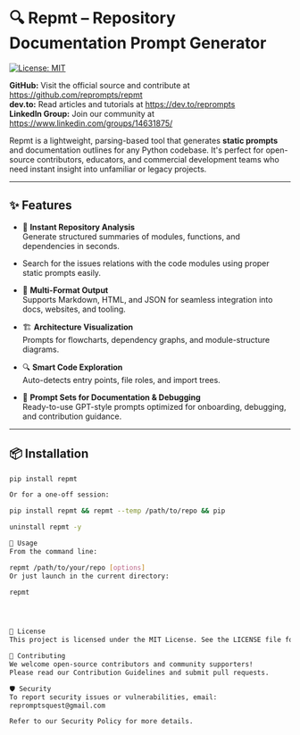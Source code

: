 # 🔍 Repmt – Repository Documentation Prompt Generator

[![License: MIT](https://img.shields.io/badge/License-MIT-blue.svg)](LICENSE)  

**GitHub:** Visit the official source and contribute at https://github.com/reprompts/repmt  
**dev.to:** Read articles and tutorials at https://dev.to/reprompts  
**LinkedIn Group:** Join our community at https://www.linkedin.com/groups/14631875/  


Repmt is a lightweight, parsing-based tool that generates **static prompts** and documentation outlines for any Python codebase. It's perfect for open-source contributors, educators, and commercial development teams who need instant insight into unfamiliar or legacy projects.

---

## ✨ Features

- 🚀 **Instant Repository Analysis**  
  Generate structured summaries of modules, functions, and dependencies in seconds.

- Search for the issues relations with the code modules using proper static prompts easily. 

- 📄 **Multi-Format Output**  
  Supports Markdown, HTML, and JSON for seamless integration into docs, websites, and tooling.

- 🏗️ **Architecture Visualization**  
  Prompts for flowcharts, dependency graphs, and module-structure diagrams.

- 🔍 **Smart Code Exploration**  
  Auto-detects entry points, file roles, and import trees.

- 🤖 **Prompt Sets for Documentation & Debugging**  
  Ready-to-use GPT-style prompts optimized for onboarding, debugging, and contribution guidance.

---

## 📦 Installation

```bash
pip install repmt

Or for a one-off session:

pip install repmt && repmt --temp /path/to/repo && pip 

uninstall repmt -y

🚀 Usage
From the command line:

repmt /path/to/your/repo [options]
Or just launch in the current directory:

repmt




🧾 License
This project is licensed under the MIT License. See the LICENSE file for details.

🤝 Contributing
We welcome open-source contributors and community supporters!
Please read our Contribution Guidelines and submit pull requests.

🛡️ Security
To report security issues or vulnerabilities, email:
repromptsquest@gmail.com

Refer to our Security Policy for more details.

